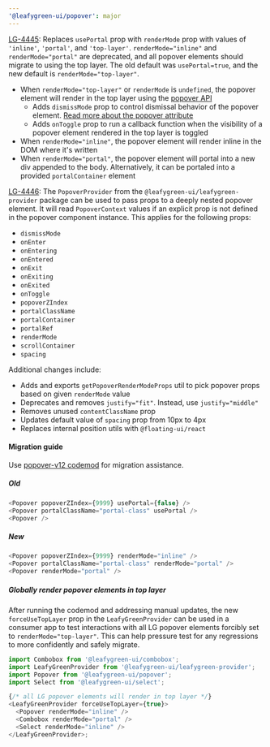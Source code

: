 ```yaml
---
'@leafygreen-ui/popover': major
---
```


[LG-4445](https://jira.mongodb.org/browse/LG-4445): Replaces `usePortal` prop with `renderMode` prop with values of `'inline'`, `'portal'`, and `'top-layer'`. `renderMode="inline"` and `renderMode="portal"` are deprecated, and all popover elements should migrate to using the top layer. The old default was `usePortal=true`, and the new default is `renderMode="top-layer"`.
  - When `renderMode="top-layer"` or `renderMode` is `undefined`, the popover element will render in the top layer using the [popover API](https://developer.mozilla.org/en-US/docs/Web/API/Popover_API)
    - Adds `dismissMode` prop to control dismissal behavior of the popover element. [Read more about the popover attribute](https://developer.mozilla.org/en-US/docs/Web/HTML/Global_attributes/popover)
    - Adds `onToggle` prop to run a callback function when the visibility of a popover element rendered in the top layer is toggled
  - When `renderMode="inline"`, the popover element will render inline in the DOM where it's written
  - When `renderMode="portal"`, the popover element will portal into a new div appended to the body. Alternatively, it can be portaled into a provided `portalContainer` element

[LG-4446](https://jira.mongodb.org/browse/LG-4446): The `PopoverProvider` from the `@leafygreen-ui/leafygreen-provider` package can be used to pass props to a deeply nested popover element. It will read `PopoverContext` values if an explicit prop is not defined in the popover component instance. This applies for the following props:
  - `dismissMode`
  - `onEnter`
  - `onEntering`
  - `onEntered`
  - `onExit`
  - `onExiting`
  - `onExited`
  - `onToggle`
  - `popoverZIndex`
  - `portalClassName`
  - `portalContainer`
  - `portalRef`
  - `renderMode`
  - `scrollContainer`
  - `spacing`

Additional changes include:
- Adds and exports `getPopoverRenderModeProps` util to pick popover props based on given `renderMode` value
- Deprecates and removes `justify="fit"`. Instead, use `justify="middle"`
- Removes unused `contentClassName` prop
- Updates default value of `spacing` prop from 10px to 4px
- Replaces internal position utils with `@floating-ui/react`

#### Migration guide

Use [popover-v12 codemod](https://github.com/mongodb/leafygreen-ui/tree/main/tools/codemods#popover-v12) for migration assistance.

##### Old
```js
<Popover popoverZIndex={9999} usePortal={false} />
<Popover portalClassName="portal-class" usePortal />
<Popover />
```

##### New
```js
<Popover popoverZIndex={9999} renderMode="inline" />
<Popover portalClassName="portal-class" renderMode="portal" />
<Popover renderMode="portal" />
```

##### Globally render popover elements in top layer
After running the codemod and addressing manual updates, the new `forceUseTopLayer` prop in the `LeafyGreenProvider` can be used in a consumer app to test interactions with all LG popover elements forcibly set to `renderMode="top-layer"`. This can help pressure test for any regressions to more confidently and safely migrate.

```js
import Combobox from '@leafygreen-ui/combobox';
import LeafyGreenProvider from '@leafygreen-ui/leafygreen-provider';
import Popover from '@leafygreen-ui/popover';
import Select from '@leafygreen-ui/select';

{/* all LG popover elements will render in top layer */}
<LeafyGreenProvider forceUseTopLayer={true}>
  <Popover renderMode="inline" />
  <Combobox renderMode="portal" />
  <Select renderMode="inline" />
</LeafyGreenProvider>;
```
